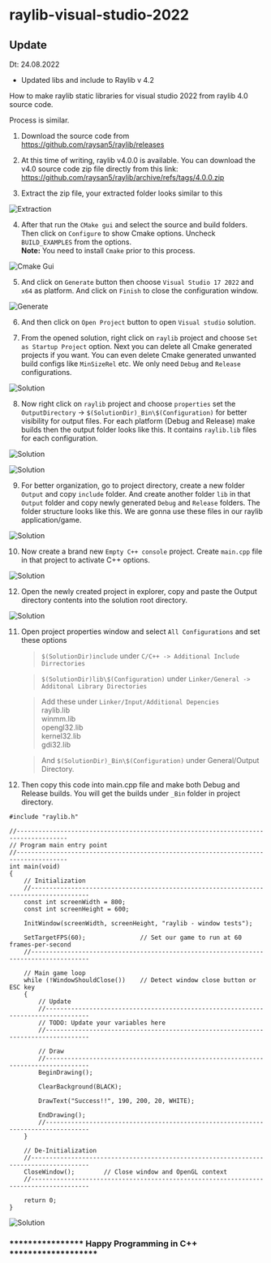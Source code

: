 # raylib-visual-studio-2022
## Update ##
Dt: 24.08.2022
- Updated libs and include to Raylib v 4.2

How to make raylib static libraries for visual studio 2022 from raylib 4.0 source code.

 Process is similar.

1. Download the source code from https://github.com/raysan5/raylib/releases

2. At this time of writing, raylib v4.0.0 is available. You can download the v4.0 source code zip file directly from this link: https://github.com/raysan5/raylib/archive/refs/tags/4.0.0.zip

3. Extract the zip file, your extracted folder looks similar to this

![Extraction](/images/s01-extraction.png)

4. After that run the `CMake gui` and select the source and build folders. Then click on `Configure` to show Cmake options. Uncheck `BUILD_EXAMPLES` from the options. <br/>
<b>Note:</b> You need to install `Cmake` prior to this process.

![Cmake Gui](/images/s02-cmake.png)

5. And click on `Generate` button then choose `Visual Studio 17 2022` and `x64` as platform. And click on `Finish` to close the configuration window.

![Generate](/images/s03-config.png)

6. And then click on `Open Project` button to open `Visual studio` solution. 

7. From the opened solution, right click on `raylib` project and choose `Set as Startup Project` option. Next you can delete all Cmake generated projects if you want. You can even delete Cmake generated unwanted build configs like `MinSizeRel` etc. We only need `Debug` and `Release` configurations.

![Solution](/images/s04-solution.png)

8. Now right click on `raylib` project and choose `properties` set the `OutputDirectory` -> `$(SolutionDir)_Bin\$(Configuration)` for better visibility for output files. For each platform (Debug and Release) make builds then the output folder looks like this. It contains `raylib.lib` files for each configuration.

![Solution](/images/s05-properties.png)

![Solution](/images/s06-build.png)

9. For better organization, go to project directory, create a new folder `Output` and copy `include` folder. And create another folder `lib` in that `Output` folder and copy newly generated `Debug` and `Release` folders. The folder structure looks like this. We are gonna use these files in our raylib application/game.

![Solution](/images/s07-output.png)

10. Now create a brand new `Empty C++ console` project. Create `main.cpp` file in that project to activate C++ options.

![Solution](/images/s08-empty.png)

12. Open the newly created project in explorer, copy and paste the Output directory contents into the solution root directory.

![Solution](/images/s09-copy.png)

11. Open project properties window and select `All Configurations` and set these options

    > `$(SolutionDir)include` under `C/C++ -> Additional Include Dirrectories`<br/>

    > `$(SolutionDir)lib\$(Configuration)` under `Linker/General -> Additonal Library Directories`<br/>

    > Add these under `Linker/Input/Additional Depencies` <br/>
         raylib.lib <br/>
         winmm.lib <br/>
         opengl32.lib <br/>
         kernel32.lib <br/>
         gdi32.lib <br/>

    > And `$(SolutionDir)_Bin\$(Configuration)` under General/Output Directory.




12. Then copy this code into main.cpp file and make both Debug and Release builds. You will get the builds under
`_Bin` folder in project directory.

```
#include "raylib.h"

//------------------------------------------------------------------------------------
// Program main entry point
//------------------------------------------------------------------------------------
int main(void)
{
    // Initialization
    //--------------------------------------------------------------------------------------
    const int screenWidth = 800;
    const int screenHeight = 600;

    InitWindow(screenWidth, screenHeight, "raylib - window tests");

    SetTargetFPS(60);               // Set our game to run at 60 frames-per-second
    //--------------------------------------------------------------------------------------

    // Main game loop
    while (!WindowShouldClose())    // Detect window close button or ESC key
    {
        // Update
        //----------------------------------------------------------------------------------
        // TODO: Update your variables here
        //----------------------------------------------------------------------------------

        // Draw
        //----------------------------------------------------------------------------------
        BeginDrawing();

        ClearBackground(BLACK);

        DrawText("Success!!", 190, 200, 20, WHITE);

        EndDrawing();
        //----------------------------------------------------------------------------------
    }

    // De-Initialization
    //--------------------------------------------------------------------------------------
    CloseWindow();        // Close window and OpenGL context
    //--------------------------------------------------------------------------------------

    return 0;
}
```



![Solution](/images/s10-final.png)


### **************** Happy Programming in C++ *******************

